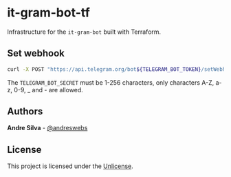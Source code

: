 # it-gram-bot-tf

Infrastructure for the `it-gram-bot` built with Terraform.

## Set webhook

```sh
curl -X POST "https://api.telegram.org/bot${TELEGRAM_BOT_TOKEN}/setWebhook?url=${WEBHOOK_URL}&secret_token=${TELEGRAM_BOT_SECRET}"
```

The `TELEGRAM_BOT_SECRET` must be 1-256 characters, only characters A-Z, a-z,
0-9, _ and - are allowed.

## Authors

**Andre Silva** - [@andreswebs](https://github.com/andreswebs)

## License

This project is licensed under the [Unlicense](UNLICENSE.md).
